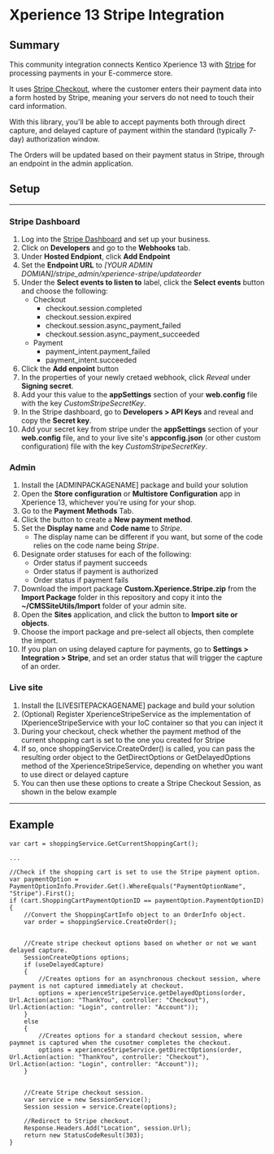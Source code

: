 # Xperience 13 Stripe Integration

## Summary
This community integration connects Kentico Xperience 13 with [Stripe](https://stripe.com/) for processing payments in your E-commerce store.

It uses [Stripe Checkout](https://stripe.com/payments/checkout), where the customer enters their payment data into a form hosted by Stripe, meaning your servers do not need to touch their card information.

With this library, you'll be able to accept payments both through direct capture, and delayed capture of payment within the standard (typically 7-day) authorization window.

The Orders will be updated based on their payment status in Stripe, through an endpoint in the admin application.

## Setup
---
### **Stripe Dashboard**
1. Log into the [Stripe Dashboard](https://dashboard.stripe.com/) and set up your business.
1. Click on **Developers** and go to the **Webhooks** tab.
1. Under **Hosted Endpiont**, click **Add Endpoint**
1. Set the **Endpoint URL** to *[YOUR ADMIN DOMIAN]/stripe_admin/xperience-stripe/updateorder*
1. Under the **Select events to listen to** label, click the **Select events** button and choose the following:
   * Checkout
     * checkout.session.completed
     * checkout.session.expired
     * checkout.session.async_payment_failed
     * checkout.session.async_payment_succeeded
   * Payment
     * payment_intent.payment_failed
     * payment_intent.succeeded
1. Click the **Add enpoint** button
1. In the properties of your newly cretaed webhook, click *Reveal* under **Signing secret**.
1. Add your this value to the **appSettings** section of your **web.config** file with the key *CustomStripeSecretKey*.
1. In the Stripe dashboard, go to **Developers > API Keys** and reveal and copy the **Secret key**.
1. Add your secret key from stripe under the **appSettings** section of your **web.config** file, and to your live site's **appconfig.json** (or other custom configuration) file with the key *CustomStripeSecretKey*.

### **Admin**
1. Install the [ADMINPACKAGENAME] package and build your solution
1. Open the **Store configuration** or **Multistore Configuration** app in Xperience 13, whichever you're using for your shop.
1. Go to the **Payment Methods** Tab.
1. Click the button to create a **New payment method**.
1. Set the **Display name** and **Code name** to *Stripe*.
   * The display name can be different if you want, but some of the code relies on the code name being *Stripe*.
1. Designate order statuses for each of the following:
   * Order status if payment succeeds
   * Order status if payment is authorized
   * Order status if payment fails
1. Download the import package **Custom.Xperience.Stripe.zip** from the **Import Package** folder in this repository and copy it into the **~/CMSSiteUtils/Import** folder of your admin site.
1. Open the **Sites** application, and click the button to **Import site or objects**.
1. Choose the import package and pre-select all objects, then complete the import.
1. If you plan on using delayed capture for payments, go to **Settings > Integration > Stripe**, and set an order status that will trigger the capture of an order.

### **Live site**
1. Install the [LIVESITEPACKAGENAME] package and build your solution
1. (Optional) Register XperienceStripeService as the implementation of IXperienceStripeService with your IoC container so that you can inject it
1. During your checkout, check whether the payment method of the current shopping cart is set to the one you created for Stripe
1. If so, once shoppingService.CreateOrder() is called, you can pass the resulting order object to the GetDirectOptions or GetDelayedOptions method of the XperienceStripeService, depending on whether you want to use direct or delayed capture
1. You can then use these options to create a Stripe Checkout Session, as shown in the below example

---

## Example

```
var cart = shoppingService.GetCurrentShoppingCart();

...

//Check if the shopping cart is set to use the Stripe payment option.
var paymentOption = PaymentOptionInfo.Provider.Get().WhereEquals("PaymentOptionName", "Stripe").First();
if (cart.ShoppingCartPaymentOptionID == paymentOption.PaymentOptionID)
{
	//Convert the ShoppingCartInfo object to an OrderInfo object.
	var order = shoppingService.CreateOrder();


	//Create stripe checkout options based on whether or not we want delayed capture.
	SessionCreateOptions options;
	if (useDelayedCapture)
	{
		//Creates options for an asynchronous checkout session, where payment is not captured immediately at checkout.
		options = xperienceStripeService.getDelayedOptions(order, Url.Action(action: "ThankYou", controller: "Checkout"), Url.Action(action: "Login", controller: "Account"));
	}
	else
	{
		//Creates options for a standard checkout session, where paymnet is captured when the cusotmer completes the checkout.
		options = xperienceStripeService.getDirectOptions(order, Url.Action(action: "ThankYou", controller: "Checkout"), Url.Action(action: "Login", controller: "Account"));
	}
	
	
	//Create Stripe checkout session.
	var service = new SessionService();
	Session session = service.Create(options);

	//Redirect to Stripe checkout.
	Response.Headers.Add("Location", session.Url);
	return new StatusCodeResult(303);
}
```

